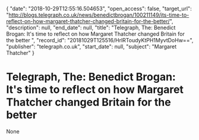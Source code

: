 {
  "date": "2018-10-29T12:55:16.504653", 
  "open_access": false, 
  "target_url": "http://blogs.telegraph.co.uk/news/benedictbrogan/100211149/its-time-to-reflect-on-how-margaret-thatcher-changed-britain-for-the-better/", 
  "description": null, 
  "end_date": null, 
  "title": "Telegraph, The: Benedict Brogan: It's time to reflect on how Margaret Thatcher changed Britain for the better ", 
  "record_id": "20181029T125516/HrlRToudyKtPH1MyvtDoHw==", 
  "publisher": "telegraph.co.uk", 
  "start_date": null, 
  "subject": "Margaret Thatcher"
}

# Telegraph, The: Benedict Brogan: It's time to reflect on how Margaret Thatcher changed Britain for the better 

None